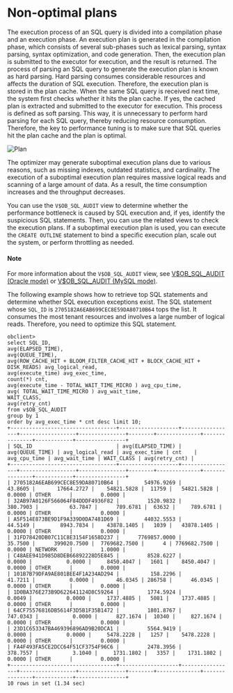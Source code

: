 # Non-optimal plans

The execution process of an SQL query is divided into a compilation phase and an execution phase. An execution plan is generated in the compilation phase, which consists of several sub-phases such as lexical parsing, syntax parsing, syntax optimization, and code generation. Then, the execution plan is submitted to the executor for execution, and the result is returned. The process of parsing an SQL query to generate the execution plan is known as hard parsing. Hard parsing consumes considerable resources and affects the duration of SQL execution. Therefore, the execution plan is stored in the plan cache. When the same SQL query is received next time, the system first checks whether it hits the plan cache. If yes, the cached plan is extracted and submitted to the executor for execution. This process is defined as soft parsing. This way, it is unnecessary to perform hard parsing for each SQL query, thereby reducing resource consumption. Therefore, the key to performance tuning is to make sure that SQL queries hit the plan cache and the plan is optimal.

![Plan](https://obbusiness-private.oss-cn-shanghai.aliyuncs.com/doc/img/observer-enterprise/V4.2.1/EN_US/600.manage/900.performance-tuning/Non-optimal-plans.png)

The optimizer may generate suboptimal execution plans due to various reasons, such as missing indexes, outdated statistics, and cardinality. The execution of a suboptimal execution plan requires massive logical reads and scanning of a large amount of data. As a result, the time consumption increases and the throughput decreases.

You can use the `V$OB_SQL_AUDIT` view to determine whether the performance bottleneck is caused by SQL execution and, if yes, identify the suspicious SQL statements. Then, you can use the related views to check the execution plans. If a suboptimal execution plan is used, you can execute the `CREATE OUTLINE` statement to bind a specific execution plan, scale out the system, or perform throttling as needed.

<main id="notice" type='explain'>
    <h4>Note</h4>
    <p>For more information about the <code>V$OB_SQL_AUDIT</code> view, see <a href="../../../../../700.reference/700.system-views/500.system-view-of-oracle-mode/300.performance-view-of-oracle-mode/3000.gv-sql_audit-of-oracle-mode.md">V$OB_SQL_AUDIT (Oracle mode)</a> or <a href="../../../../../700.reference/700.system-views/400.system-view-of-mysql-mode/300.performance-view-of-mysql-mode/2200.gv-sql_audit-of-mysql-mode.md">V$OB_SQL_AUDIT (MySQL mode)</a>. </p>
</main>

The following example shows how to retrieve top SQL statements and determine whether SQL execution exceptions exist. The SQL statement whose `SQL_ID` is `2705182A6EAB699CEC8E59DA80710B64` tops the list. It consumes the most tenant resources and involves a large number of logical reads. Therefore, you need to optimize this SQL statement.

```
obclient>
select SQL_ID,
avg(ELAPSED_TIME),
avg(QUEUE_TIME),
avg(ROW_CACHE_HIT + BLOOM_FILTER_CACHE_HIT + BLOCK_CACHE_HIT + DISK_READS) avg_logical_read,
avg(execute_time) avg_exec_time,
count(*) cnt,
avg(execute_time - TOTAL_WAIT_TIME_MICRO ) avg_cpu_time,
avg( TOTAL_WAIT_TIME_MICRO ) avg_wait_time,
WAIT_CLASS,
avg(retry_cnt)
from v$OB_SQL_AUDIT
group by 1
order by avg_exec_time * cnt desc limit 10;
+----------------------------------+-------------------+-----------------+------------------+---------------+--------+--------------+---------------+------------+----------------+
| SQL_ID                           | avg(ELAPSED_TIME) | avg(QUEUE_TIME) | avg_logical_read | avg_exec_time | cnt    | avg_cpu_time | avg_wait_time | WAIT_CLASS | avg(retry_cnt) |
+----------------------------------+-------------------+-----------------+------------------+---------------+--------+--------------+---------------+------------+----------------+
| 2705182A6EAB699CEC8E59DA80710B64 |        54976.9269 |         43.8605 |       17664.2727 |    54821.5828 |  11759 |   54821.5828 |        0.0000 | OTHER      |         0.0000 |
| 32AB97A0126F566064F84DDDF4936F82 |         1520.9832 |        380.7903 |          63.7847 |      789.6781 |  63632 |     789.6781 |        0.0000 | OTHER      |         0.0000 |
| A5F514E873BE9D1F9A339D0DA7481D69 |        44032.5553 |         44.5149 |        8943.7834 |    43878.1405 |   1039 |   43878.1405 |        0.0000 | OTHER      |         0.0000 |
| 31FD78420DB07C11C8E3154F1658D237 |      7769857.0000 |         35.7500 |      399020.7500 |  7769682.7500 |      4 | 7769682.7500 |        0.0000 | NETWORK    |         1.0000 |
| C48AEE941D985D8DEB66892228D5E845 |         8528.6227 |          0.0000 |           0.0000 |     8450.4047 |   1601 |    8450.4047 |        0.0000 | OTHER      |         0.0000 |
| 101B7B79DFA9AE801BEE4F1A234AD294 |          158.2296 |         41.7211 |           0.0000 |       46.0345 | 286758 |      46.0345 |        0.0000 | OTHER      |         0.0000 |
| 1D0BA376E273B9D622641124D8C59264 |         1774.5924 |          0.0049 |           0.0000 |     1737.4885 |   5081 |    1737.4885 |        0.0000 | OTHER      |         0.0000 |
| 64CF75576816DB5614F3D5B1F35B1472 |         1801.8767 |        747.0343 |           0.0000 |      827.1674 |  10340 |     827.1674 |        0.0000 | OTHER      |         0.0000 |
| 23D1C653347BA469396896AD9B20DCA1 |         5564.9419 |          0.0000 |           0.0000 |     5478.2228 |   1257 |    5478.2228 |        0.0000 | OTHER      |         0.0000 |
| FA4F493FA5CE2DCC64F51CF3754F96C6 |         2478.3956 |        378.7557 |           3.1040 |     1731.1802 |   3357 |    1731.1802 |        0.0000 | OTHER      |         0.0000 |
+----------------------------------+-------------------+-----------------+------------------+---------------+--------+--------------+---------------+------------+----------------+
10 rows in set (1.34 sec)
```
